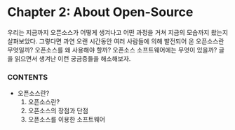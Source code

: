 # Chapter 2: About Open-Source

우리는 지금까지 오픈소스가 어떻게 생겨나고 어떤 과정을 거쳐 지금의 모습까지 왔는지 살펴보았다. 그렇다면 과연 오랜 시간동안 여러 사람들에 의해 발전되어 온 오픈소스란 무엇일까? 오픈소스를 왜 사용해야 할까? 오픈소스 소프트웨어에는 무엇이 있을까? 글을 읽으면서 생겨난 이런 궁금증들을 해소해보자.

### CONTENTS

* 오픈소스란?
  1. 오픈소스란?
  2. 오픈소스의 장점과 단점
  3. 오픈소스를 이용한 소프트웨어



